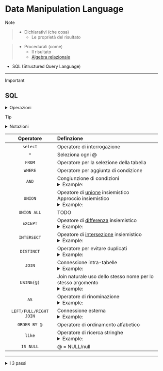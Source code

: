 # Data Manipulation Language

<!-- Teory -->
> [!NOTE]
>> - Dichiarativi (che cosa)
>>    - Le proprietà del risultato
>
>> - Procedurali (come)
>>    - Il risultato
>>    - [Algebra relazionale](../../Algebra-Relazionale.md)
>
>- SQL (Structured Query Language)

***

>[!IMPORTANT]
>## SQL
>
> <!-- Operazioni -->
><details>
><summary>Operazioni</summary><br>
>
>> - Interrogazione
>>   - Select
>
>> - modifica
>>   - Insert
>>   - Delete
>>   - Update
></details>

<!--
Notazioni della repository
-->
>[!TIP]
><details>
><summary>Notazioni</summary>
><p align="center" >
>  
>| Operatore | Definzione |
>| :--: | :-- |
>| `@` | Argomento/Attributo |
<!--
| A | B |
| `###` | ### <br> <details> <summary>Example: </summary><br> ### </details> |
-->
></p>
></details>
>

<!--
SQL
-->

| Operatore | Definzione |
| :--: | :-- |
| `select` | Operatore di interrogazione |
| `*` | Seleziona ogni @ |
| `FROM` | Operatore per la selezione della tabella |
| `WHERE` | Operatore per aggiunta di condizione |
| `AND` | Congiunzione di condizioni <br> <details> <summary>Example: </summary><br> where A.@ = B.@ `AND` A.@ > 4 </details> |
| `UNION` | Opeatore di [unione](https://www.simatematica.it/wp-content/uploads/2022/12/image-15.png) insiemistico <br>Approccio insiemistico <br> <details> <summary>Example: </summary><br> select * from A `UNION` select * from B </details> |
| `UNION ALL` | TODO |
| `EXCEPT` | Opeatore di [differenza](https://encrypted-tbn0.gstatic.com/images?q=tbn:ANd9GcS4iwMT5roVJvi8-T0UOeAFv9S9ok2POEFW1Q&s) insiemistico <br> <details> <summary>Example: </summary><br> select * from A `EXCEPT` select * from B </details> |
| `INTERSECT` | Opeatore di [intersezione](https://encrypted-tbn0.gstatic.com/images?q=tbn:ANd9GcQ79kJndGh-1_wvL7iIoLOmBWqhosV_stQiUw&s) insiemistico <br> <details> <summary>Example: </summary><br> select * from A `INTERSECT` select * from B </details> |
| `DISTINCT` | Operatore per evitare duplicati  <br> <details> <summary>Example: </summary> select `DISTINCT` nome from A </details>  |
| `JOIN` | Connessione intra-tabelle <br> <details> <summary>Example: </summary><br> select * from A `JOIN` B `ON` A.@ = B.@ </details> |
| `USING(@)` | Join naturale uso dello stesso nome per lo stesso argomento <br> <details> <summary>Example: </summary><br> select * from A `JOIN` B `USING(@)` </details> |
| `AS` | Operatore di rinominazione <br> <details> <summary>Example: </summary><br> select data `AS` D from A </details> |
| `LEFT/FULL/RIGHT JOIN` | Connessione esterna <br> <details> <summary>Example: </summary><br> select * from A `LEFT JOIN` B using(@) </details> |
| `ORDER BY @` | Operatore di ordinamento alfabetico |
| `like` | Operatore di ricerca stringhe <br> <details> <summary>Example: </summary><br> where nome `like` 'A_d%' <br><br>Spiegazione: inizia per A e d come 3rd carattere  </details> |
| `IS NULL` | @ = NULL/null |


***

<details>
<summary>I 3 passi</summary>
  
>1) Prodotto cartesiano
>  
>1) Selezione - select
>   
>1) Proiezione - @
</details>

